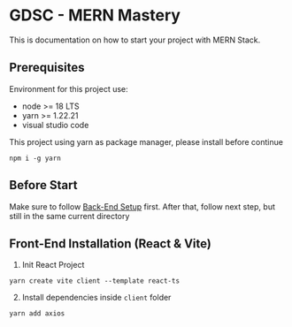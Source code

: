 # GDSC - MERN Mastery

This is documentation on how to start your project with MERN Stack.

## Prerequisites

Environment for this project use:

- node >= 18 LTS
- yarn >= 1.22.21
- visual studio code

This project using yarn as package manager, please install before continue

```shell
npm i -g yarn
```

## Before Start

Make sure to follow [Back-End Setup](./01-readme-back-end-setup.md) first. After that, follow next step, but still in the same current directory

## Front-End Installation (React & Vite)

1. Init React Project

```shell
yarn create vite client --template react-ts
```

2. Install dependencies inside `client` folder

```shell
yarn add axios
```
